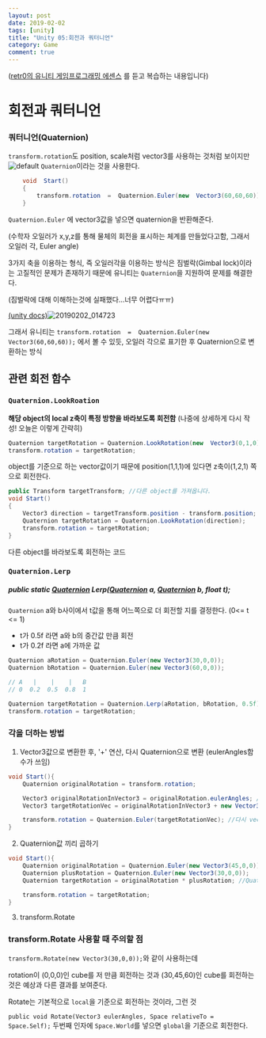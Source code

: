 ```yaml
---
layout: post
date: 2019-02-02
tags: [unity]
title: "Unity 05:회전과 쿼터니언"
category: Game
comment: true
---
```

([retr0의 유니티 게임프로그래밍 에센스](https://www.udemy.com/retr0-unity/) 를 듣고 복습하는 내용입니다)
# 회전과 쿼터니언 

###  쿼터니언(Quaternion)
 
``transform.rotation``도 position, scale처럼 vector3를 사용하는 것처럼 보이지만
![default](https://user-images.githubusercontent.com/31947480/52133187-2fbd8980-2684-11e9-8b40-1bf8d8c62fdb.png)
``Quaternion``이라는 것을 사용한다.

```csharp
    void  Start()
	{
		transform.rotation  =  Quaternion.Euler(new  Vector3(60,60,60));
	}
```
``Quaternion.Euler`` 에 vector3값을 넣으면 quaternion을 반환해준다.

(수학자 오일러가 x,y,z를 통해 물체의 회전을 표시하는 체계를 만들었다고함, 그래서 오일러 각, Euler angle)

3가지 축을 이용하는 형식, 즉 오일러각을 이용하는 방식은 짐벌락(Gimbal lock)이라는 고질적인 문제가 존재하기 때문에 유니티는 ``Quaternion``을 지원하여 문제를 해결한다.
 
 (짐벌락에 대해 이해하는것에 실패했다...너무 어렵다ㅠㅠ)
 
 [(unity docs)](https://docs.unity3d.com/kr/current/Manual/QuaternionAndEulerRotationsInUnity.html)![20190202_014723](https://user-images.githubusercontent.com/31947480/52136891-8a5ae380-268c-11e9-8c07-e93aa4e3e66a.png)

그래서 유니티는
``transform.rotation  =  Quaternion.Euler(new  Vector3(60,60,60));`` 에서 볼 수 있듯,  오일러 각으로 표기한 후 Quaternion으로 변환하는 방식



## 관련 회전 함수
 ### ``Quaternion.LookRoation``
**해당 object의 local z축이 특정 방향을 바라보도록 회전함**
(나중에 상세하게 다시 작성! 오늘은 이렇게 간략히)

```csharp
Quaternion targetRotation = Quaternion.LookRotation(new  Vector3(0,1,0));
transform.rotation = targetRotation;
```
  object를 기준으로 하는 vector값이기 때문에 position(1,1,1)에 있다면  z축이(1,2,1) 쪽으로 회전한다. 

```csharp
public Transform targetTransform; //다른 object를 가져옵니다.
void Start()
{
	Vector3 direction = targetTransform.position - transform.position;
	Quaternion targetRotation = Quaternion.LookRotation(direction);
	transform.rotation = targetRotation;
}
```
다른 object를 바라보도록 회전하는 코드 

### ``Quaternion.Lerp``
##### public static [Quaternion](https://docs.unity3d.com/ScriptReference/Quaternion.html)  Lerp([Quaternion](https://docs.unity3d.com/ScriptReference/Quaternion.html)  a, [Quaternion](https://docs.unity3d.com/ScriptReference/Quaternion.html)  b, float t);

``Quaternion`` a와 b사이에서 t값을 통해 어느쪽으로 더 회전할 지를 결정한다. (0<= t <= 1)
- t가 0.5f 라면 a와 b의 중간값 만큼 회전
- t가 0.2f 라면 a에 가까운 값


```csharp
Quaternion aRotation = Quaternion.Euler(new Vector3(30,0,0));
Quaternion bRotation = Quaternion.Euler(new Vector3(60,0,0));

// A   |    |    |   B
// 0  0.2  0.5  0.8  1

Quaternion targetRotation = Quaternion.Lerp(aRotation, bRotation, 0.5f);
transform.rotation = targetRotation;
```


### 각을 더하는 방법

1. Vector3값으로 변환한 후, '+' 연산, 다시 Quaternion으로 변환 (eulerAngles함수가 쓰임)
```csharp
void Start(){
    Quaternion originalRotation = transform.rotation;

    Vector3 originalRotationInVector3 = originalRotation.eulerAngles; //eulerAngels : 쿼터니언에서 vector3값으로 변환
    Vector3 targetRotationVec = originalRotationInVector3 + new Vector3(30,0,0); // vector3값끼리 연산

    transform.rotation = Quaternion.Euler(targetRotationVec); //다시 vector3에서 Quaternion으로 변환해서 transform.rotation에 대입
}
```
2. Quaternion값 끼리 곱하기

```csharp
void Start(){
    Quaternion originalRotation = Quaternion.Euler(new Vector3(45,0,0));
    Quaternion plusRotation = Quaternion.Euler(new Vector3(30,0,0));
    Quaternion targetRotation = originalRotation * plusRotation; //Quaternion끼리의 곱은 각도의 합

    transform.rotation = targetRotation;
}
```
3. transform.Rotate
### transform.Rotate 사용할 때 주의할 점  
``transform.Rotate(new Vector3(30,0,0));``와 같이 사용하는데

rotation이 (0,0,0)인 cube를 저 만큼 회전하는 것과 (30,45,60)인 cube를 회전하는 것은 예상과 다른 결과를 보여준다.  
    
Rotate는 기본적으로 ``local``을 기준으로 회전하는 것이라, 그런 것

``public void Rotate(Vector3 eulerAngles, Space relativeTo = Space.Self);``
두번째 인자에 ``Space.World``를 넣으면 ``global``을 기준으로 회전한다.
